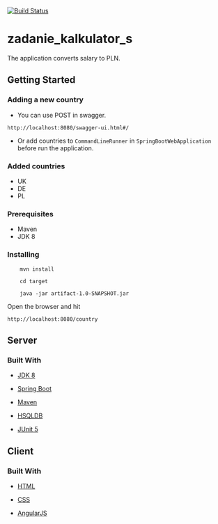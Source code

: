[![Build Status](https://travis-ci.org/Mikbac/zadanie_kalkulator_s.svg?branch=master)](https://travis-ci.org/Mikbac/zadanie_kalkulator_s)

# zadanie_kalkulator_s

The application converts salary to PLN.

## Getting Started

### Adding a new country

* You can use POST in swagger.

```
http://localhost:8080/swagger-ui.html#/
```

* Or add countries to `CommandLineRunner` in `SpringBootWebApplication` before run the application.

### Added countries

* UK
* DE
* PL


### Prerequisites

* Maven
* JDK 8


### Installing
```
    mvn install
```
```
    cd target
```
```    
    java -jar artifact-1.0-SNAPSHOT.jar
```

Open the browser and hit 
```
http://localhost:8080/country
```

## Server

### Built With

* [JDK 8](https://www.oracle.com/technetwork/java/index.html)

* [Spring Boot](https://spring.io/projects/spring-boot) 

* [Maven](https://maven.apache.org/)

* [HSQLDB](http://hsqldb.org/)

* [JUnit 5](https://junit.org/junit5/)


## Client

### Built With

* [HTML]()

* [CSS]()

* [AngularJS](https://angularjs.org/) 
